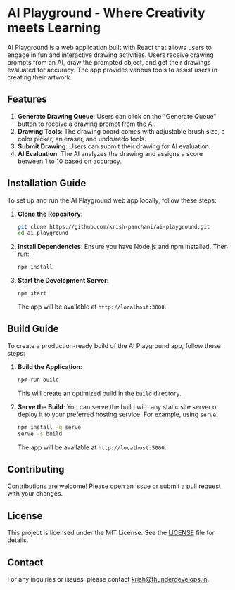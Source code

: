 # AI Playground - Where Creativity meets Learning

AI Playground is a web application built with React that allows users to engage in fun and interactive drawing activities. Users receive drawing prompts from an AI, draw the prompted object, and get their drawings evaluated for accuracy. The app provides various tools to assist users in creating their artwork.

## Features

1. **Generate Drawing Queue**: Users can click on the "Generate Queue" button to receive a drawing prompt from the AI.
2. **Drawing Tools**: The drawing board comes with adjustable brush size, a color picker, an eraser, and undo/redo tools.
3. **Submit Drawing**: Users can submit their drawing for AI evaluation.
4. **AI Evaluation**: The AI analyzes the drawing and assigns a score between 1 to 10 based on accuracy.

## Installation Guide

To set up and run the AI Playground web app locally, follow these steps:

1. **Clone the Repository**:
    ```sh
    git clone https://github.com/krish-panchani/ai-playground.git
    cd ai-playground
    ```

2. **Install Dependencies**:
    Ensure you have Node.js and npm installed. Then run:
    ```sh
    npm install
    ```

3. **Start the Development Server**:
    ```sh
    npm start
    ```

    The app will be available at `http://localhost:3000`.

## Build Guide

To create a production-ready build of the AI Playground app, follow these steps:

1. **Build the Application**:
    ```sh
    npm run build
    ```

    This will create an optimized build in the `build` directory.

2. **Serve the Build**:
    You can serve the build with any static site server or deploy it to your preferred hosting service. For example, using `serve`:
    ```sh
    npm install -g serve
    serve -s build
    ```

    The app will be available at `http://localhost:5000`.

## Contributing

Contributions are welcome! Please open an issue or submit a pull request with your changes.

## License

This project is licensed under the MIT License. See the [LICENSE](LICENSE) file for details.

## Contact

For any inquiries or issues, please contact [krish@thunderdevelops.in](mailto:krish@thunderdevelops.in).

